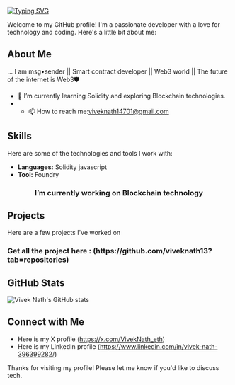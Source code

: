 [![Typing SVG](https://readme-typing-svg.demolab.com?font=Fira+Code&pause=1000&width=435&lines=+Hey+i+am+Vivek+Nath+Goswami+👋)](https://git.io/typing-svg) 

Welcome to my GitHub profile! I'm a passionate developer with a love for technology and coding. Here's a little bit about me:

## About Me
... I am msg•sender || Smart contract developer || Web3 world || The future of the internet is Web3🛡

- 🌱 I’m currently learning Solidity  and exploring Blockchain technologies.
- - 📫 How to reach me:viveknath14701@gmail.com

## Skills

Here are some of the technologies and tools I work with:

- **Languages:** Solidity javascript
- **Tool:** Foundry

<h3 align="center">I’m currently working on Blockchain technology </h3>


## Projects

Here are a few projects I've worked on
<h3>Get all the project here : (https://github.com/viveknath13?tab=repositories) </h3>



## GitHub Stats

![Vivek Nath's GitHub stats](https://github-readme-stats.vercel.app/api?username=viveknath13&show_icons=true&theme=radical)

## Connect with Me

- Here is my  X profile (https://x.com/VivekNath_eth)
- Here is my  LinkedIn profile  (https://www.linkedin.com/in/vivek-nath-396399282/)


Thanks for visiting my profile! Please let me know if you'd like to  discuss tech.
